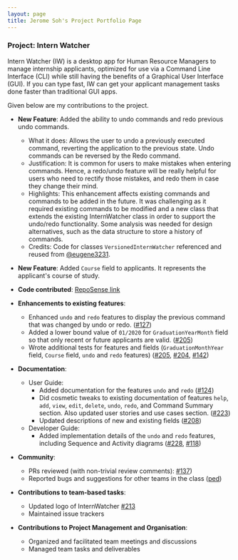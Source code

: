 ```yaml
---
layout: page
title: Jerome Soh's Project Portfolio Page
---
```


### Project: Intern Watcher

Intern Watcher (IW) is a desktop app for Human Resource Managers to manage internship applicants, optimized for use via a Command Line Interface (CLI) while still having the benefits of a Graphical User Interface (GUI). If you can type fast, IW can get your applicant management tasks done faster than traditional GUI apps.

Given below are my contributions to the project.

* **New Feature**: Added the ability to undo commands and redo previous undo commands.
  * What it does: Allows the user to undo a previously executed command, reverting the application to the previous state. Undo commands can be reversed by the Redo command.
  * Justification: It is common for users to make mistakes when entering commands. Hence, a redo/undo feature will be really helpful for users who need to rectify those mistakes, and redo them in case they change their mind.
  * Highlights: This enhancement affects existing commands and commands to be added in the future. It was challenging as it required existing commands to be modified and a new class that extends the existing InternWatcher class in order to support the undo/redo functionality. Some analysis was needed for design alternatives, such as the data structure to store a history of commands.
  * Credits: Code for classes `VersionedInternWatcher` referenced and reused from [@eugene3231](https://github.com/AY2021S1-CS2103T-W11-4/tp/blob/master/src/main/java/seedu/address/model/VersionedCliniCal.java).
  
  
* **New Feature**: Added `Course` field to applicants. It represents the applicant's course of study.


* **Code contributed**: [RepoSense link](https://nus-cs2103-ay2122s1.github.io/tp-dashboard/?search=&sort=groupTitle&sortWithin=title&timeframe=commit&mergegroup=&groupSelect=groupByRepos&breakdown=true&checkedFileTypes=docs~functional-code~test-code~other&since=2021-09-17&tabOpen=true&tabType=authorship&zFR=false&tabAuthor=Jeromesyl&tabRepo=AY2122S1-CS2103T-F12-2%2Ftp%5Bmaster%5D&authorshipIsMergeGroup=false&authorshipFileTypes=docs~functional-code~test-code&authorshipIsBinaryFileTypeChecked=false)


* **Enhancements to existing features**:
  * Enhanced `undo` and `redo` features to display the previous command that was changed by undo or redo. ([\#127](https://github.com/AY2122S1-CS2103T-F12-2/tp/pull/127))
  * Added a lower bound value of `01/2020` for `GraduationYearMonth` field so that only recent or future applicants are valid. ([\#205](https://github.com/AY2122S1-CS2103T-F12-2/tp/pull/205))
  * Wrote additional tests for features and fields (`GraduationMonthYear` field, `Course` field, `undo` and `redo` features) ([\#205](https://github.com/AY2122S1-CS2103T-F12-2/tp/pull/205), [\#204](https://github.com/AY2122S1-CS2103T-F12-2/tp/pull/204), [\#142](https://github.com/AY2122S1-CS2103T-F12-2/tp/pull/142))


* **Documentation**:
  * User Guide:
    * Added documentation for the features `undo` and `redo` ([\#124](https://github.com/AY2122S1-CS2103T-F12-2/tp/pull/124))
    * Did cosmetic tweaks to existing documentation of features `help`, `add`, `view`, `edit`, `delete`, `undo`, `redo`, and Command Summary section. Also updated user stories and use cases section. ([\#223](https://github.com/AY2122S1-CS2103T-F12-2/tp/pull/223/files))
    * Updated descriptions of new and existing fields ([\#208](https://github.com/AY2122S1-CS2103T-F12-2/tp/pull/208))
  * Developer Guide:
    * Added implementation details of the `undo` and `redo` features, including Sequence and Activity diagrams ([\#228](https://github.com/AY2122S1-CS2103T-F12-2/tp/pull/228), [\#118](https://github.com/AY2122S1-CS2103T-F12-2/tp/pull/118))


* **Community**:
  * PRs reviewed (with non-trivial review comments): [\#137](https://github.com/AY2122S1-CS2103T-F12-2/tp/pull/137))
  * Reported bugs and suggestions for other teams in the class ([ped](https://github.com/Jeromesyl/ped/issues))


* **Contributions to team-based tasks**:
  * Updated logo of InternWatcher [\#213](https://github.com/AY2122S1-CS2103T-F12-2/tp/pull/213)
  * Maintained issue trackers


* **Contributions to Project Management and Organisation**:
  * Organized and facilitated team meetings and discussions
  * Managed team tasks and deliverables
